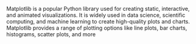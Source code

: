Matplotlib is a popular Python library used for creating static, interactive, and animated visualizations. It is widely used in data science, scientific computing, and machine learning to create high-quality plots and charts. Matplotlib provides a range of plotting options like line plots, bar charts, histograms, scatter plots, and more
